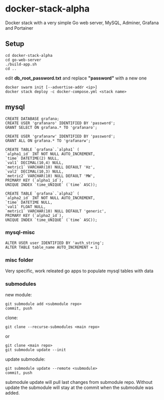 # docker-stack-alpha

Docker stack with a very simple Go web server, MySQL, Adminer, Grafana and Portainer

## Setup
    cd docker-stack-alpha
    cd go-web-server
    ./build-app.sh
    cd ..

edit **db_root_password.txt** and replace **"password"** with a new one

    docker swarm init [--advertise-addr <ip>]
    docker stack deploy -c docker-compose.yml <stack name>

## mysql
    CREATE DATABASE grafana;
    CREATE USER 'grafanaro' IDENTIFIED BY 'password';
    GRANT SELECT ON grafana.* TO 'grafanaro';

    CREATE USER 'grafanarw' IDENTIFIED BY 'password';
    GRANT ALL ON grafana.* TO 'grafanarw';

    CREATE TABLE `grafana`.`alpha1` (
    `alpha1_id` INT NOT NULL AUTO_INCREMENT,
    `time` DATETIME(2) NULL,
    `val1` DECIMAL(10,4) NULL,
    `metric1` VARCHAR(10) NULL DEFAULT 'Hz',
    `val2` DECIMAL(10,3) NULL,
    `metric2` VARCHAR(10) NULL DEFAULT 'MW',
    PRIMARY KEY (`alpha1_id`),
    UNIQUE INDEX `time_UNIQUE` (`time` ASC));

    CREATE TABLE `grafana`.`alpha2` (
    `alpha2_id` INT NOT NULL AUTO_INCREMENT,
    `time` DATETIME NULL,
    `val1` FLOAT NULL,
    `metric1` VARCHAR(10) NULL DEFAULT 'generic',
    PRIMARY KEY (`alpha2_id`),
    UNIQUE INDEX `time_UNIQUE` (`time` ASC));


### mysql-misc
    ALTER USER user IDENTIFIED BY 'auth_string';
    ALTER TABLE table_name AUTO_INCREMENT = 1;

### misc folder
Very specific, work releated go apps to populate mysql tables with data

### submodules
new module:

    git submodule add <submodule repo>
    commit, push

clone:

    git clone --recurse-submodules <main repo>

or

    git clone <main repo>
    git submodule update --init

update submodule:

    git submodule update --remote <submodule>
    commit, push

submodule update will pull last changes from submodule repo. Without update the submodule will stay at the commit when the submodule was added.
